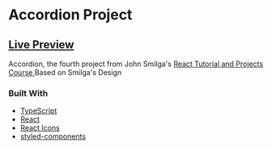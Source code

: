 # Accordion Project

## [Live Preview](https://ilyaeru.github.io/Accordion/)

Accordion, the fourth project from John Smilga's [React Tutorial and Projects Course ](https://www.udemy.com/course/react-tutorial-and-projects-course/)
Based on Smilga's Design

### Built With

- [TypeScript](https://www.typescriptlang.org/)
- [React](https://reactjs.org/)
- [React Icons](https://react-icons.github.io/react-icons/)
- [styled-components](https://www.styled-components.com/)
